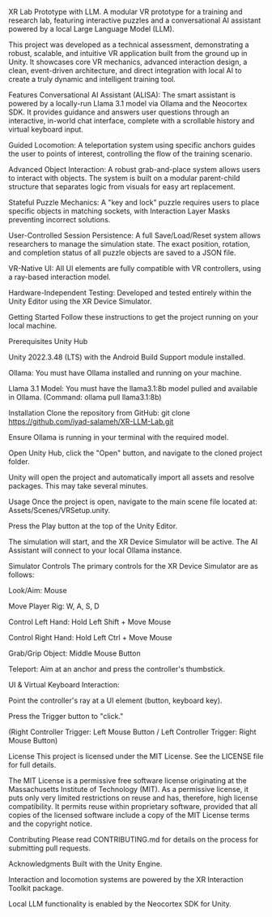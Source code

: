 XR Lab Prototype with LLM.
A modular VR prototype for a training and research lab, featuring interactive puzzles and a conversational AI assistant powered by a local Large Language Model (LLM).

This project was developed as a technical assessment, demonstrating a robust, scalable, and intuitive VR application built from the ground up in Unity. It showcases core VR mechanics, advanced interaction design, a clean, event-driven architecture, and direct integration with local AI to create a truly dynamic and intelligent training tool.

Features
Conversational AI Assistant (ALISA): The smart assistant is powered by a locally-run Llama 3.1 model via Ollama and the Neocortex SDK. It provides guidance and answers user questions through an interactive, in-world chat interface, complete with a scrollable history and virtual keyboard input.

Guided Locomotion: A teleportation system using specific anchors guides the user to points of interest, controlling the flow of the training scenario.

Advanced Object Interaction: A robust grab-and-place system allows users to interact with objects. The system is built on a modular parent-child structure that separates logic from visuals for easy art replacement.

Stateful Puzzle Mechanics: A "key and lock" puzzle requires users to place specific objects in matching sockets, with Interaction Layer Masks preventing incorrect solutions.

User-Controlled Session Persistence: A full Save/Load/Reset system allows researchers to manage the simulation state. The exact position, rotation, and completion status of all puzzle objects are saved to a JSON file.

VR-Native UI: All UI elements are fully compatible with VR controllers, using a ray-based interaction model.

Hardware-Independent Testing: Developed and tested entirely within the Unity Editor using the XR Device Simulator.

Getting Started
Follow these instructions to get the project running on your local machine.

Prerequisites
Unity Hub

Unity 2022.3.48 (LTS) with the Android Build Support module installed.

Ollama: You must have Ollama installed and running on your machine.

Llama 3.1 Model: You must have the llama3.1:8b model pulled and available in Ollama. (Command: ollama pull llama3.1:8b)

Installation
Clone the repository from GitHub: git clone https://github.com/iyad-salameh/XR-LLM-Lab.git

Ensure Ollama is running in your terminal with the required model.

Open Unity Hub, click the "Open" button, and navigate to the cloned project folder.

Unity will open the project and automatically import all assets and resolve packages. This may take several minutes.

Usage
Once the project is open, navigate to the main scene file located at: Assets/Scenes/VRSetup.unity.

Press the Play button at the top of the Unity Editor.

The simulation will start, and the XR Device Simulator will be active. The AI Assistant will connect to your local Ollama instance.

Simulator Controls
The primary controls for the XR Device Simulator are as follows:

Look/Aim: Mouse

Move Player Rig: W, A, S, D

Control Left Hand: Hold Left Shift + Move Mouse

Control Right Hand: Hold Left Ctrl + Move Mouse

Grab/Grip Object: Middle Mouse Button

Teleport: Aim at an anchor and press the controller's thumbstick.

UI & Virtual Keyboard Interaction:

Point the controller's ray at a UI element (button, keyboard key).

Press the Trigger button to "click."

(Right Controller Trigger: Left Mouse Button / Left Controller Trigger: Right Mouse Button)

License
This project is licensed under the MIT License. See the LICENSE file for full details.

The MIT License is a permissive free software license originating at the Massachusetts Institute of Technology (MIT). As a permissive license, it puts only very limited restrictions on reuse and has, therefore, high license compatibility. It permits reuse within proprietary software, provided that all copies of the licensed software include a copy of the MIT License terms and the copyright notice.

Contributing
Please read CONTRIBUTING.md for details on the process for submitting pull requests.

Acknowledgments
Built with the Unity Engine.

Interaction and locomotion systems are powered by the XR Interaction Toolkit package.

Local LLM functionality is enabled by the Neocortex SDK for Unity.
